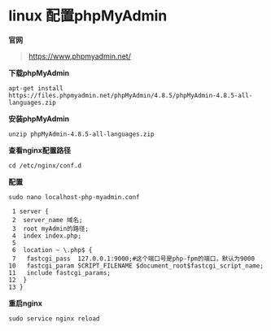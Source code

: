 # linux 配置phpMyAdmin

**官网**
> https://www.phpmyadmin.net/

**下载phpMyAdmin**
```
apt-get install https://files.phpmyadmin.net/phpMyAdmin/4.8.5/phpMyAdmin-4.8.5-all-languages.zip
```

**安装phpMyAdmin**
```
unzip phpMyAdmin-4.8.5-all-languages.zip
```

**查看nginx配置路径**
```
cd /etc/nginx/conf.d
```

**配置**
```
sudo nano localhost-php-myadmin.conf

 1 server {
 2  server_name 域名;
 3  root myAdmin的路径;
 4  index index.php;
 5
 6  location ~ \.php$ {
 7   fastcgi_pass  127.0.0.1:9000;#这个端口号是php-fpm的端口，默认为9000
10   fastcgi_param SCRIPT_FILENAME $document_root$fastcgi_script_name;
11   include fastcgi_params;
12  }
13 }
```

**重启nginx**
```
sudo service nginx reload
```